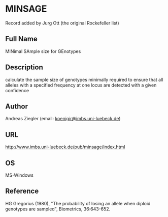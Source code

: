 # MINSAGE
Record added by Jurg Ott (the original Rockefeller list)

## Full Name
MINimal SAmple size for GEnotypes

## Description
calculate the sample size of genotypes minimally required to ensure that all alleles with a specified frequency at one locus are detected with a given confidence

## Author
Andreas Ziegler (email: koenigir@imbs.uni-luebeck.de)

## URL
http://www.imbs.uni-luebeck.de/pub/minsage/index.html

## OS
MS-Windows

## Reference
HG Gregorius (1980), "The probability of losing an allele when diploid genotypes are sampled", Biometrics, 36:643-652.